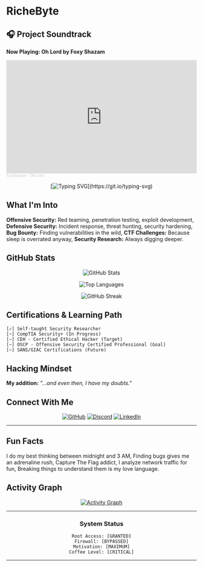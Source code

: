 #  RicheByte

<div>


## 🎧 Project Soundtrack

**Now Playing: Oh Lord by Foxy Shazam**

<iframe width="100%" height="300" scrolling="no" frameborder="no" allow="autoplay" src="https://w.soundcloud.com/player/?url=https%3A//api.soundcloud.com/tracks/soundcloud%253Atracks%253A256065007&color=%23ff5500&auto_play=false&hide_related=false&show_comments=true&show_user=true&show_reposts=false&show_teaser=true&visual=true"></iframe><div style="font-size: 10px; color: #cccccc;line-break: anywhere;word-break: normal;overflow: hidden;white-space: nowrap;text-overflow: ellipsis; font-family: Interstate,Lucida Grande,Lucida Sans Unicode,Lucida Sans,Garuda,Verdana,Tahoma,sans-serif;font-weight: 100;"><a href="https://soundcloud.com/foxyshazam" title="foxyshazam" target="_blank" style="color: #cccccc; text-decoration: none;">foxyshazam</a> · <a href="https://soundcloud.com/foxyshazam/oh-lord" title="Oh Lord" target="_blank" style="color: #cccccc; text-decoration: none;">Oh Lord</a></div>



</div>

<div align="center">

[![Typing SVG](https://readme-typing-svg.demolab.com/?font=Fira+Code&pause=1000&color=00F707&center=true&vCenter=true&width=435&lines=In+a+world+of+vulnerabilities...;...be+the+exploit+they+never+saw+coming.;Code+by+day%2C+deep+thoughts+by+night.)](https://git.io/typing-svg)

</div>


##  What I'm Into

 **Offensive Security:** Red teaming, penetration testing, exploit development,
  **Defensive Security:** Incident response, threat hunting, security hardening,
  **Bug Bounty:** Finding vulnerabilities in the wild,
  **CTF Challenges:** Because sleep is overrated anyway,
  **Security Research:** Always digging deeper.

##  GitHub Stats

<div align="center">

![GitHub Stats](https://github-readme-stats.vercel.app/api?username=RicheByte&show_icons=true&theme=radical&hide_border=true&bg_color=0D1117&title_color=00FF00&icon_color=00FF00&text_color=C9D1D9)

![Top Languages](https://github-readme-stats.vercel.app/api/top-langs/?username=RicheByte&layout=compact&theme=radical&hide_border=true&bg_color=0D1117&title_color=00FF00&text_color=C9D1D9)

![GitHub Streak](https://github-readme-streak-stats.herokuapp.com/?user=RicheByte&theme=radical&hide_border=true&background=0D1117&ring=00FF00&fire=00FF00&currStreakLabel=00FF00)

</div>

##  Certifications & Learning Path

```
[✓] Self-taught Security Researcher
[~] CompTIA Security+ (In Progress)
[~] CEH - Certified Ethical Hacker (Target)
[~] OSCP - Offensive Security Certified Professional (Goal)
[~] SANS/GIAC Certifications (Future)
```

##  Hacking Mindset
**My addition:** _"...and even then, I have my doubts."_


##  Connect With Me

<div align="center">

[![GitHub](https://img.shields.io/badge/-GitHub-181717?style=for-the-badge&logo=github)](https://github.com/RicheByte) [![Discord](https://img.shields.io/badge/-Discord-5865F2?style=for-the-badge&logo=discord&logoColor=white)](https://discord.com/users/1136912282220245082) [![LinkedIn](https://img.shields.io/badge/-LinkedIn-0077B5?style=for-the-badge&logo=linkedin)](https://linkedin.com/richebyte)

</div>

---

##  Fun Facts

  I do my best thinking between midnight and 3 AM,
   Finding bugs gives me an adrenaline rush,
   Capture The Flag addict,
   I analyze network traffic for fun,
   Breaking things to understand them is my love language.

##  Activity Graph

<div align="center">

[![Activity Graph](https://github-readme-activity-graph.vercel.app/graph?username=RicheByte&theme=react-dark&hide_border=true&bg_color=0D1117&color=00FF00&line=00FF00&point=FFFFFF)](https://github.com/RicheByte)

</div>

---

<div align="center">



###  System Status

```
Root Access: [GRANTED]
Firewall: [BYPASSED]
Motivation: [MAXIMUM]
Coffee Level: [CRITICAL]
```





</div>

---

